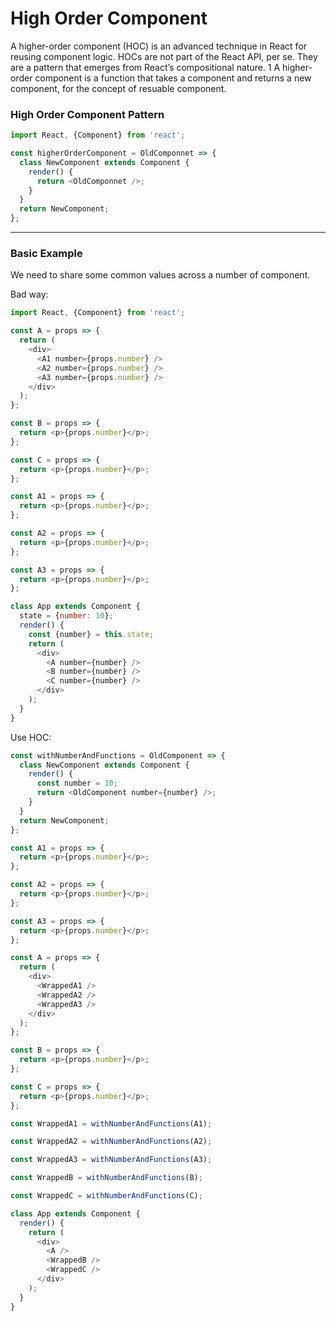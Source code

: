 # High Order Component

A higher-order component (HOC) is an advanced technique in React for reusing component logic. HOCs are not part of the React API, per se. They are a pattern that emerges from React’s compositional nature.
1
A higher-order component is a function that takes a component and returns a new component, for the concept of resuable component.

### High Order Component Pattern

```js
import React, {Component} from 'react';

const higherOrderComponent = OldComponnet => {
  class NewComponent extends Component {
    render() {
      return <OldComponnet />;
    }
  }
  return NewComponent;
};
```

---

### Basic Example

We need to share some common values across a number of component.

Bad way:

```js
import React, {Component} from 'react';

const A = props => {
  return (
    <div>
      <A1 number={props.number} />
      <A2 number={props.number} />
      <A3 number={props.number} />
    </div>
  );
};

const B = props => {
  return <p>{props.number}</p>;
};

const C = props => {
  return <p>{props.number}</p>;
};

const A1 = props => {
  return <p>{props.number}</p>;
};

const A2 = props => {
  return <p>{props.number}</p>;
};

const A3 = props => {
  return <p>{props.number}</p>;
};

class App extends Component {
  state = {number: 10};
  render() {
    const {number} = this.state;
    return (
      <div>
        <A number={number} />
        <B number={number} />
        <C number={number} />
      </div>
    );
  }
}
```

Use HOC:

```js
const withNumberAndFunctions = OldComponent => {
  class NewComponent extends Component {
    render() {
      const number = 10;
      return <OldComponent number={number} />;
    }
  }
  return NewComponent;
};

const A1 = props => {
  return <p>{props.number}</p>;
};

const A2 = props => {
  return <p>{props.number}</p>;
};

const A3 = props => {
  return <p>{props.number}</p>;
};

const A = props => {
  return (
    <div>
      <WrappedA1 />
      <WrappedA2 />
      <WrappedA3 />
    </div>
  );
};

const B = props => {
  return <p>{props.number}</p>;
};

const C = props => {
  return <p>{props.number}</p>;
};

const WrappedA1 = withNumberAndFunctions(A1);

const WrappedA2 = withNumberAndFunctions(A2);

const WrappedA3 = withNumberAndFunctions(A3);

const WrappedB = withNumberAndFunctions(B);

const WrappedC = withNumberAndFunctions(C);

class App extends Component {
  render() {
    return (
      <div>
        <A />
        <WrappedB />
        <WrappedC />
      </div>
    );
  }
}
```
